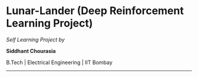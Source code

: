 # Lunar-Lander (Deep Reinforcement Learning Project)

*Self Learning Project by*

**Siddhant Chourasia**

B.Tech | Electrical Engineering | IIT Bombay

---
